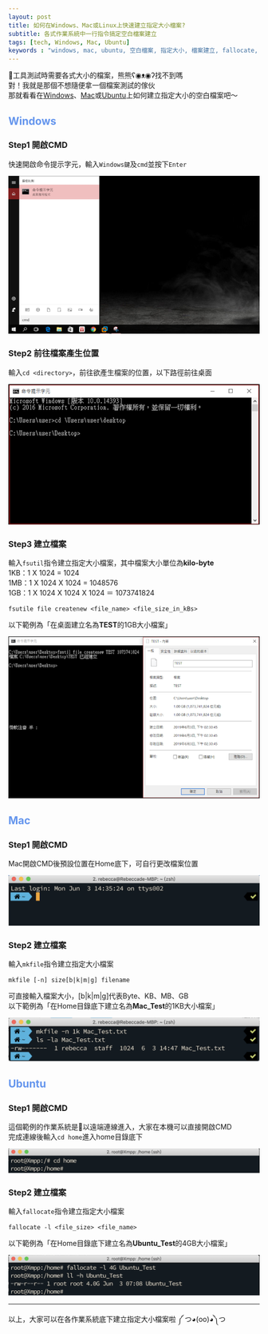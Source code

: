 ```yaml
---
layout: post
title: 如何在Windows、Mac或Linux上快速建立指定大小檔案?
subtitle: 各式作業系統中一行指令搞定空白檔案建立
tags: [tech, Windows, Mac, Ubuntu]
keywords : "windows, mac, ubuntu, 空白檔案, 指定大小, 檔案建立, fallocate, mkfile, fsutil" 
---
```


工具測試時需要各式大小的檔案，熊熊ʕ◉ᴥ◉ʔ找不到嗎<br>
對！我就是那個不想隨便拿一個檔案測試的傢伙<br>
那就看看在[Windows](#windows)、[Mac](#mac)或[Ubuntu](#ubuntu)上如何建立指定大小的空白檔案吧～<br>

##  <font color="#6495ED">Windows</font>

### Step1 開啟CMD

快速開啟命令提示字元，輸入`Windows鍵`及`cmd`並按下`Enter`<br>

![w-1](/img/1080603/w-1.png)

### Step2 前往檔案產生位置

輸入`cd <directory>`，前往欲產生檔案的位置，以下路徑前往桌面<br>

![w-2](/img/1080603/w-2.png)

### Step3 建立檔案

輸入`fsutil`指令建立指定大小檔案，其中檔案大小單位為**kilo-byte**<br>
1KB：1 X 1024 = 1024<br>
1MB：1 X 1024 X 1024 = 1048576<br>
1GB：1 X 1024 X 1024 X 1024 ＝ 1073741824<br>
```shell
fsutile file createnew <file_name> <file_size_in_kBs>
```
以下範例為「在桌面建立名為**TEST**的1GB大小檔案」<br>

![w-3](/img/1080603/w-3.png)

##  <font color="#6495ED">Mac</font>

### Step1 開啟CMD

Mac開啟CMD後預設位置在Home底下，可自行更改檔案位置<br>

![m-1](/img/1080603/m-1.png)

### Step2 建立檔案

輸入`mkfile`指令建立指定大小檔案<br>
```shell
mkfile [-n] size[b|k|m|g] filename
```
可直接輸入檔案大小，[b|k|m|g]代表Byte、KB、MB、GB<br>
以下範例為「在Home目錄底下建立名為**Mac_Test**的1KB大小檔案」<br>

![m-2](/img/1080603/m-2.png)

##  <font color="#6495ED">Ubuntu</font>

### Step1 開啟CMD

這個範例的作業系統是以遠端連線進入，大家在本機可以直接開啟CMD<br>
完成連線後輸入`cd home`進入home目錄底下<br>

![u-1](/img/1080603/u-1.png)

### Step2 建立檔案

輸入`fallocate`指令建立指定大小檔案<br>
```shell
fallocate -l <file_size> <file_name>
```
以下範例為「在Home目錄底下建立名為**Ubuntu_Test**的4GB大小檔案」<br>

![u-2](/img/1080603/u-2.png)

----------

以上，大家可以在各作業系統底下建立指定大小檔案啦 ༼ つ◕(oo)◕༽つ<br>
